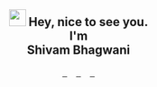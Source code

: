 <div align='center'>
  <h2><img src="https://emojis.slackmojis.com/emojis/images/1531849430/4246/blob-sunglasses.gif?1531849430" width="30"/> Hey, nice to see you.
  <br>I'm <br> Shivam Bhagwani</a></h2>
 </div>

<p align="center">
  <samp>
<a href="https://www.linkedin.com/in/sbhagwani97/">
  <img width="16px" src="https://cdn.jsdelivr.net/npm/simple-icons@v6/icons/linkedin.svg" />
</a>
<a href="https://github.com/sbhagwani97">
  <img width="16px" src="https://cdn.jsdelivr.net/npm/simple-icons@v6/icons/github.svg" />
</a>
<a href="https://instagram.com/sbhagwani97/">
  <img width="16px" src="https://cdn.jsdelivr.net/npm/simple-icons@v6/icons/instagram.svg" />
</a>
<a href="https://www.facebook.com/sbhagwani97/">
  <img width="16px" src="https://cdn.jsdelivr.net/npm/simple-icons@v6/icons/facebook.svg" />
</a>
  </samp>
  <br>
 </p>
 
